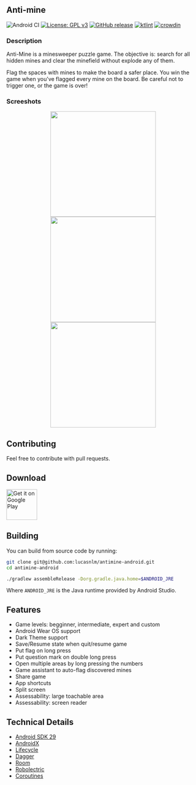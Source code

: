 ## Anti-mine
![Android CI](https://github.com/lucasnlm/antimine-android/workflows/Android%20CI/badge.svg) [![License: GPL v3](https://img.shields.io/badge/License-GPLv3-blue.svg)](https://www.gnu.org/licenses/gpl-3.0) [![GitHub release](https://img.shields.io/github/release/lucasnlm/antimine-android.svg?maxAge=60)](https://github.com/lucasnlm/antimine-android/releases) [![ktlint](https://img.shields.io/badge/code%20style-%E2%9D%A4-FF4081.svg)](https://ktlint.github.io/) [![crowdin](https://badges.crowdin.net/antimine-android/localized.svg)](https://crowdin.com/project/antimine-android)

### Description

Anti-Mine is a minesweeper puzzle game. The objective is: search for all hidden mines and clear the minefield without explode any of them.

Flag the spaces with mines to make the board a safer place. You win the game when you've flagged every mine on the board. Be careful not to trigger one, or the game is over!

### Screeshots

<p align="center">
    <img src="https://github.com/lucasnlm/antimine-android/blob/master/fastlane/metadata/android/image_1.png" width="275px"/>
    <img src="https://github.com/lucasnlm/antimine-android/blob/master/fastlane/metadata/android/image_5.png" width="275px"/>
    <img src="https://github.com/lucasnlm/antimine-android/blob/master/fastlane/metadata/android/image_3.png" width="275px"/>
</p>

## Contributing

Feel free to contribute with pull requests.

## Download

<a href="https://play.google.com/store/apps/details?id=com.logical.minato">
<img src="https://play.google.com/intl/en_us/badges/images/generic/en_badge_web_generic.png"
     alt="Get it on Google Play" height="80"/></a>

## Building

You can build from source code by running:

```bash
git clone git@github.com:lucasnlm/antimine-android.git
cd antimine-android

./gradlew assembleRelease -Dorg.gradle.java.home=$ANDROID_JRE
```

Where `ANDROID_JRE` is the Java runtime provided by Android Studio.

## Features

- Game levels: begginner, intermediate, expert and custom
- Android Wear OS support
- Dark Theme support
- Save/Resume state when quit/resume game
- Put flag on long press
- Put question mark on double long press
- Open multiple areas by long pressing the numbers
- Game assistant to auto-flag discovered mines
- Share game
- App shortcuts
- Split screen
- Assessability: large toachable area
- Assessability: screen reader

## Technical Details

- [Android SDK 29](https://developer.android.com/about/versions/10)
- [AndroidX](https://developer.android.com/jetpack/androidx)
- [Lifecycle](https://developer.android.com/topic/libraries/architecture/lifecycle)
- [Dagger](https://dagger.dev/android.html)
- [Room](https://developer.android.com/training/data-storage/room)
- [Robolectric](http://robolectric.org/)
- [Coroutines](https://kotlinlang.org/docs/reference/coroutines-overview.html)
